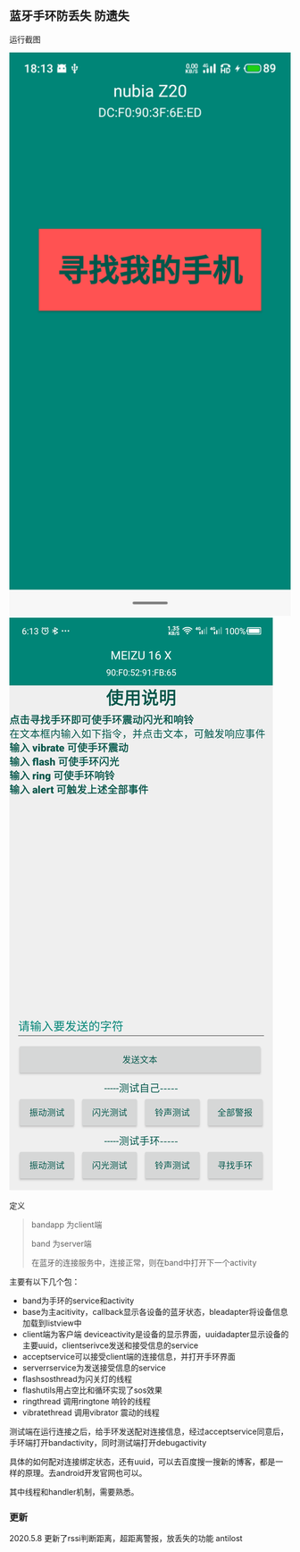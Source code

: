 ## 蓝牙手环防丢失 防遗失
运行截图

![](pic/c.png)
![](pic/s.png)

定义
> bandapp 为client端
>
> band 为server端
>
> 在蓝牙的连接服务中，连接正常，则在band中打开下一个activity
>
主要有以下几个包：

- band为手环的service和activity
- base为主acitivity，callback显示各设备的蓝牙状态，bleadapter将设备信息加载到listview中
- client端为客户端 deviceactivity是设备的显示界面，uuidadapter显示设备的主要uuid，clientserivce发送和接受信息的service
- acceptservice可以接受client端的连接信息，并打开手环界面
- serverrservice为发送接受信息的service
- flashsosthread为闪关灯的线程
- flashutils用占空比和循环实现了sos效果
- ringthread 调用ringtone 响铃的线程
- vibratethread 调用vibrator 震动的线程

测试端在运行连接之后，给手环发送配对连接信息，经过acceptservice同意后，手环端打开bandactivity，同时测试端打开debugactivity

具体的如何配对连接绑定状态，还有uuid，可以去百度搜一搜新的博客，都是一样的原理。去android开发官网也可以。

其中线程和handler机制，需要熟悉。

### 更新
2020.5.8 更新了rssi判断距离，超距离警报，放丢失的功能 antilost